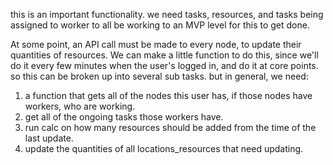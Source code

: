 this is an important functionality. we need tasks, resources, and tasks being assigned to worker to all be working to an MVP level for this to get done.

At some point, an API call must be made to every node, to update their quantities of resources. We can make a little function to do this, since we'll do it every few minutes when the user's logged in, and do it at core points. so this can be broken up into several sub tasks. but in general, we need:
1. a function that gets all of the nodes this user has, if those nodes have workers, who are working.
2. get all of the ongoing tasks those workers have.
3. run calc on how many resources should be added from the time of the last update.
4. update the quantities of all locations_resources that need updating.
